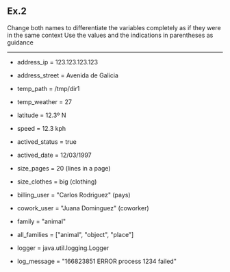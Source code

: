 ## Ex.2

Change both names to differentiate the variables completely as if they were in the same context
Use the values and the indications in parentheses as guidance

----
 
* address_ip = 123.123.123.123
* address_street = Avenida de Galicia

* temp_path = /tmp/dir1
* temp_weather = 27

* latitude = 12.3º N
* speed = 12.3 kph

* actived_status = true
* actived_date = 12/03/1997

* size_pages = 20 (lines in a page)
* size_clothes = big (clothing)

* billing_user = "Carlos Rodriguez" (pays)
* cowork_user = "Juana Dominguez" (coworker)

* family = "animal"
* all_families = ["animal", "object", "place"]

* logger = java.util.logging.Logger
* log_message = "166823851 ERROR process 1234 failed"
